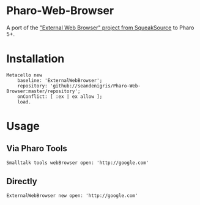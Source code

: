 # Pharo-Web-Browser

A port of the ["External Web Browser" project from SqueakSource](http://www.squeaksource.com/ExternalWebBrowser.html) to Pharo 5+.

# Installation

```smalltalk
Metacello new
	baseline: 'ExternalWebBrowser';
	repository: 'github://seandenigris/Pharo-Web-Browser:master/repository';
	onConflict: [ :ex | ex allow ];
	load.
```
  
# Usage

## Via Pharo Tools
```smalltalk
Smalltalk tools webBrowser open: 'http://google.com'
```

## Directly
```smalltalk
ExternalWebBrowser new open: 'http://google.com'
```

